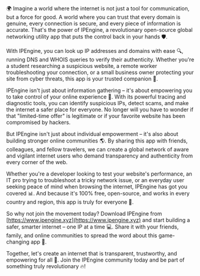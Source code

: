 🌍 Imagine a world where the internet is not just a tool for communication, but a force for good. A world where you can trust that every domain is genuine, every connection is secure, and every piece of information is accurate. That's the power of IPEngine, a revolutionary open-source global networking utility app that puts the control back in your hands 🛡️.

With IPEngine, you can look up IP addresses and domains with ease 🔍, running DNS and WHOIS queries to verify their authenticity. Whether you're a student researching a suspicious website, a remote worker troubleshooting your connection, or a small business owner protecting your site from cyber threats, this app is your trusted companion 📡.

IPEngine isn't just about information gathering – it's about empowering you to take control of your online experience 🚀. With its powerful tracing and diagnostic tools, you can identify suspicious IPs, detect scams, and make the internet a safer place for everyone. No longer will you have to wonder if that "limited-time offer" is legitimate or if your favorite website has been compromised by hackers.

But IPEngine isn't just about individual empowerment – it's also about building stronger online communities 🌎. By sharing this app with friends, colleagues, and fellow travelers, we can create a global network of aware and vigilant internet users who demand transparency and authenticity from every corner of the web.

Whether you're a developer looking to test your website's performance, an IT pro trying to troubleshoot a tricky network issue, or an everyday user seeking peace of mind when browsing the internet, IPEngine has got you covered 📊. And because it's 100% free, open-source, and works in every country and region, this app is truly for everyone 🌟.

So why not join the movement today? Download IPEngine from [https://www.ipengine.xyz](https://www.ipengine.xyz) and start building a safer, smarter internet – one IP at a time 💻. Share it with your friends, family, and online communities to spread the word about this game-changing app 📢.

Together, let's create an internet that is transparent, trustworthy, and empowering for all 💪. Join the IPEngine community today and be part of something truly revolutionary 🔥!